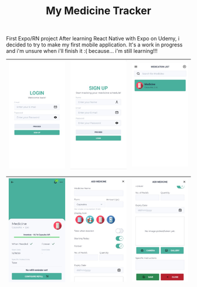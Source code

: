 
<div align="center">
  	<h1>
    	My Medicine Tracker
  	</h1>
	<br/>
</div>

First Expo/RN project
After learning React Native with Expo on Udemy, i decided to try to make my first mobile application. It's a work in progress and i'm unsure when i'll finish it :( because... i'm still learning!!!

![](images/login.jpg)  |  ![](images/sign-up.jpg) |  ![](images/home.jpg)  |
:---------------:|:----------------:|:-----------------:|

![](images/medicine.jpg)  |  ![](images/add-medicine.jpg) |  ![](images/add-medicine-2.jpg)  |
:---------------:|:----------------:|:-----------------:|
